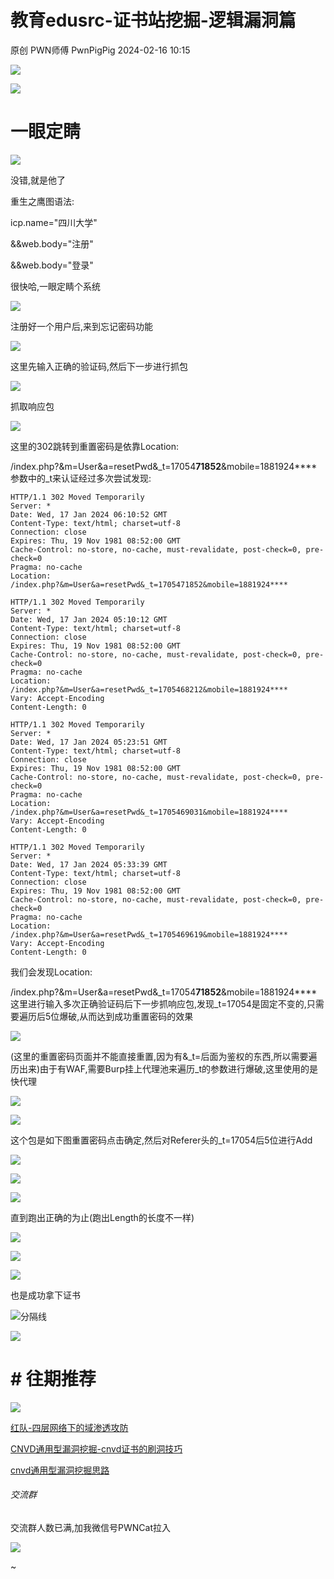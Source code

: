 #  教育edusrc-证书站挖掘-逻辑漏洞篇   
原创 PWN师傅  PwnPigPig   2024-02-16 10:15  
  
![](https://mmbiz.qpic.cn/mmbiz_svg/UsichrXlnR9L0nuGUVpuV1cWGtq68jEgFBWrNLFjzY0sFbeqIv5icrgOY0fhI7MoOMjbpK4ibShPTFH1iaUbqWrI5T6dVH2Uetud/640?wx_fmt=svg&from=appmsg "")  
  
![](https://mmbiz.qpic.cn/mmbiz_svg/UsichrXlnR9L0nuGUVpuV1cWGtq68jEgFiaXE5iaHsSA5vWIict4kuUhwniaqse02pVbvwPZoxJzHdl9ic3gicgRKQhOPc6Fsq64b54/640?wx_fmt=svg&from=appmsg "")  
  
  
# 一眼定睛  
  
  
![](https://mmbiz.qpic.cn/mmbiz_jpg/mia12sBTzp8qhiaRkiadySoicuFSyicwyElEOhibMeBVsiaLKJlC6WVYm6KgNWNvvmpKQYPxzRvGw9lqotUAsWKvmicF3Q/640?wx_fmt=jpeg&from=appmsg "")  
  
没错,就是他了  
  
重生之鹰图语法:  
  
icp.name="四川大学"  
  
&&web.body="注册"  
  
&&web.body="登录"  
  
很快哈,一眼定睛个系统  
  
![](https://mmbiz.qpic.cn/mmbiz_jpg/mia12sBTzp8qhiaRkiadySoicuFSyicwyElEOWiao7pucNZDiaXrdTtPvoRs5yh2PrLxREslfEsYT3drs4P5CuCuQjZTg/640?wx_fmt=jpeg&from=appmsg "")  
  
注册好一个用户后,来到忘记密码功能  
  
![](https://mmbiz.qpic.cn/mmbiz_jpg/mia12sBTzp8qhiaRkiadySoicuFSyicwyElEOurGCbGibz3Jrxd0JCPT7E7x0hw6km4GD3OAwmRAeUy6QcMuq0bJuOTw/640?wx_fmt=jpeg&from=appmsg "")  
  
这里先输入正确的验证码,然后下一步进行抓包  
  
![](https://mmbiz.qpic.cn/mmbiz_jpg/mia12sBTzp8qhiaRkiadySoicuFSyicwyElEOV7GWsq2JySCZibj0icsvfJXkvicn8fVCwHBa86dMykgeJic2vGMQxiaDGYw/640?wx_fmt=jpeg&from=appmsg "")  
  
抓取响应包  
  
![](https://mmbiz.qpic.cn/mmbiz_jpg/mia12sBTzp8qhiaRkiadySoicuFSyicwyElEOeP6DQ7cTouzb2KtbHIIxrevxZHibuoXKwhbfnWZrLVtMlkba3slaHEw/640?wx_fmt=jpeg&from=appmsg "")  
  
这里的302跳转到重置密码是依靠Location:  
  
/index.php?&m=User&a=resetPwd&_t=17054**71852**&mobile=1881924****参数中的_t来认证经过多次尝试发现:  
```
HTTP/1.1 302 Moved Temporarily
Server: *
Date: Wed, 17 Jan 2024 06:10:52 GMT
Content-Type: text/html; charset=utf-8
Connection: close
Expires: Thu, 19 Nov 1981 08:52:00 GMT
Cache-Control: no-store, no-cache, must-revalidate, post-check=0, pre-check=0
Pragma: no-cache
Location:
/index.php?&m=User&a=resetPwd&_t=1705471852&mobile=1881924****

HTTP/1.1 302 Moved Temporarily
Server: *
Date: Wed, 17 Jan 2024 05:10:12 GMT
Content-Type: text/html; charset=utf-8
Connection: close
Expires: Thu, 19 Nov 1981 08:52:00 GMT
Cache-Control: no-store, no-cache, must-revalidate, post-check=0, pre-check=0
Pragma: no-cache
Location:
/index.php?&m=User&a=resetPwd&_t=1705468212&mobile=1881924****
Vary: Accept-Encoding
Content-Length: 0

HTTP/1.1 302 Moved Temporarily
Server: *
Date: Wed, 17 Jan 2024 05:23:51 GMT
Content-Type: text/html; charset=utf-8
Connection: close
Expires: Thu, 19 Nov 1981 08:52:00 GMT
Cache-Control: no-store, no-cache, must-revalidate, post-check=0, pre-check=0
Pragma: no-cache
Location:
/index.php?&m=User&a=resetPwd&_t=1705469031&mobile=1881924****
Vary: Accept-Encoding
Content-Length: 0

HTTP/1.1 302 Moved Temporarily
Server: *
Date: Wed, 17 Jan 2024 05:33:39 GMT
Content-Type: text/html; charset=utf-8
Connection: close
Expires: Thu, 19 Nov 1981 08:52:00 GMT
Cache-Control: no-store, no-cache, must-revalidate, post-check=0, pre-check=0
Pragma: no-cache
Location:
/index.php?&m=User&a=resetPwd&_t=1705469619&mobile=1881924****
Vary: Accept-Encoding
Content-Length: 0
```  
  
我们会发现Location:  
  
/index.php?&m=User&a=resetPwd&_t=17054**71852**&mobile=1881924****这里进行输入多次正确验证码后下一步抓响应包,发现_t=17054是固定不变的,只需要遍历后5位爆破,从而达到成功重置密码的效果  
  
![](https://mmbiz.qpic.cn/mmbiz_jpg/mia12sBTzp8qhiaRkiadySoicuFSyicwyElEONORTcpjG3iakc2keO4Cwl2Libhy7nCibF2wnLC11fN6odtn63x6OXjlFA/640?wx_fmt=jpeg&from=appmsg "")  
  
(这里的重置密码页面并不能直接重置,因为有&_t=后面为鉴权的东西,所以需要遍历出来)由于有WAF,需要Burp挂上代理池来遍历_t的参数进行爆破,这里使用的是快代理  
  
![](https://mmbiz.qpic.cn/mmbiz_png/mia12sBTzp8qhiaRkiadySoicuFSyicwyElEO0rswZotoxMqbic3L7t2Rp2X9iazOrnCfTLP1z2UtUp0VGFtLMIhBvN2g/640?wx_fmt=png&from=appmsg "")  
  
![](https://mmbiz.qpic.cn/mmbiz_jpg/mia12sBTzp8qhiaRkiadySoicuFSyicwyElEOeAqFZQtsupRMOfmhFI6IfECfkCgk39mpCYtgEt2husBskVv97fgEFA/640?wx_fmt=jpeg&from=appmsg "")  
  
这个包是如下图重置密码点击确定,然后对Referer头的_t=17054后5位进行Add  
  
![](https://mmbiz.qpic.cn/mmbiz_jpg/mia12sBTzp8qhiaRkiadySoicuFSyicwyElEO5N7NpdezVw3xcj2icKS0O7y65a2Xfpiapic1rSEfDM3QYwZjkWiaKZ4Reg/640?wx_fmt=jpeg&from=appmsg "")  
  
![](https://mmbiz.qpic.cn/mmbiz_png/mia12sBTzp8qhiaRkiadySoicuFSyicwyElEO9FVsC9M79LZ7PiaCBibQE5YqEQk37QfhOgNzNKqNHWUTQk9y65R5ZQOQ/640?wx_fmt=png&from=appmsg "")  
  
![](https://mmbiz.qpic.cn/mmbiz_jpg/mia12sBTzp8qhiaRkiadySoicuFSyicwyElEO8AuDoxDuMwEcXFEGhu6BsaeyJo17ASRuULy40cLHiaAKxmEZIqhSneg/640?wx_fmt=jpeg&from=appmsg "")  
  
直到跑出正确的为止(跑出Length的长度不一样)  
  
![](https://mmbiz.qpic.cn/mmbiz_jpg/mia12sBTzp8qhiaRkiadySoicuFSyicwyElEOFbHmjm5gVrJkPeGPLRufnUs5kddYVFib3otdiceibKhGbsVx4ySdgGCyw/640?wx_fmt=jpeg&from=appmsg "")  
  
![](https://mmbiz.qpic.cn/mmbiz_jpg/mia12sBTzp8qhiaRkiadySoicuFSyicwyElEOibLUzeyE3Du6RQR8pIIjCtNKOMdGtSiaQh01ReLtSGjVF4hVsuCuW2Qw/640?wx_fmt=jpeg&from=appmsg "")  
  
![](https://mmbiz.qpic.cn/mmbiz_png/mia12sBTzp8qhiaRkiadySoicuFSyicwyElEOnnaiaSBWiblZ7uNjgk7DhnWBbmBxtRCP9pGXAtGYF5wKN6dljqdTstUA/640?wx_fmt=png&from=appmsg "")  
  
也是成功拿下证书  
  
  
![](https://mmbiz.qpic.cn/mmbiz_png/mia12sBTzp8qhiaRkiadySoicuFSyicwyElEOUzvRicbiadforLeLDtusIfALNaeibbpTVBMkAjLe54Wdgvl3pibobpzrOQ/640?wx_fmt=png&from=appmsg "分隔线")  
  
  
![](https://mmbiz.qpic.cn/mmbiz_svg/UsichrXlnR9L0nuGUVpuV1cWGtq68jEgF527Fj3MNSgG1IYqSLmPHSFhbOTsvWeGkTJwm7JXC2LEsK1NyxTJyWW6N4HXtwMwj/640?wx_fmt=svg&from=appmsg "")  
  
# # 往期推荐 #  
  
  
![](https://mmbiz.qpic.cn/mmbiz_svg/UsichrXlnR9L0nuGUVpuV1cWGtq68jEgFalTu6Vd1Gic5mRqqQCfT6Skngic3oOOBNTIAGV0lpnzZCcNrJBhGFmgup4GqQfW6fs/640?wx_fmt=svg&from=appmsg "")  
  
  
[红队-四层网络下的域渗透攻防](http://mp.weixin.qq.com/s?__biz=MzkyNDI2NjQzNg==&mid=2247489770&idx=1&sn=7481b459898ec6340ca9762da0e8578f&chksm=c1d92241f6aeab57cced992a23f9cc8e59251d8ced95b9c65a0ccb20f08a5ced41b86766474c&scene=21#wechat_redirect)  
  
  
[CNVD通用型漏洞挖掘-cnvd证书的刷洞技巧](http://mp.weixin.qq.com/s?__biz=MzkyNDI2NjQzNg==&mid=2247489361&idx=1&sn=c6b64f159c5fb64e554a2f3be855402c&chksm=c1d92dfaf6aea4eca6ab21cc753c6cb271aadbefc330f0366c0fcd19d76e5454b0a82f987c13&scene=21#wechat_redirect)  
  
  
[cnvd通用型漏洞挖掘思路](http://mp.weixin.qq.com/s?__biz=MzkyNDI2NjQzNg==&mid=2247485210&idx=1&sn=4b41b2ac302eda8c53a3b4d820f38f03&chksm=c1d93db1f6aeb4a75d32032b2f3b6887d4e94f4bc63cf3e2d726b70fc33687d2983465565e42&scene=21#wechat_redirect)  
  
  
  
###### 交流群  
  
  
交流群人数已满,加我微信号PWNCat拉入  
  
  
  
![](https://mmbiz.qpic.cn/mmbiz_svg/UsichrXlnR9L0nuGUVpuV1cWGtq68jEgFiaXcEicjpaebtYgt5dLpjBjLQlia2vpMlgIwAo2ooNkib4Z7dtibHgdtn2gkIG1GM6rHC/640?wx_fmt=svg&from=appmsg "")  
  
~  
  
